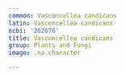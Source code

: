 ```yaml
---
common: Vasconcellea candicans
latin: Vasconcellea candicans
ncbi: '262676'
title: Vasconcellea candicans
group: Plants and Fungi
image: .na.character

---
```

